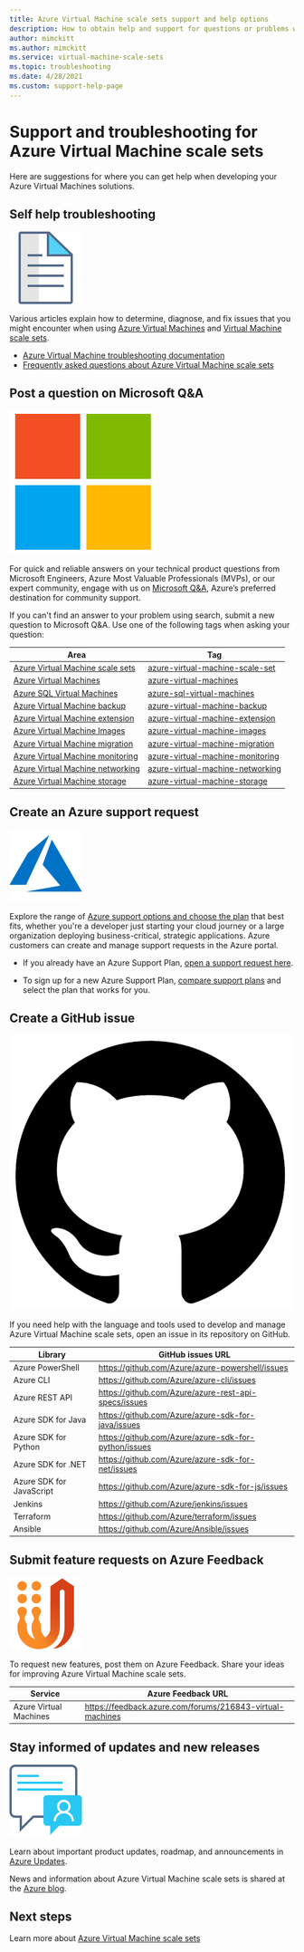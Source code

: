 ```yaml
---
title: Azure Virtual Machine scale sets support and help options 
description: How to obtain help and support for questions or problems when you create solutions using Azure Virtual Machine scale sets. 
author: mimckitt
ms.author: mimckitt
ms.service: virtual-machine-scale-sets
ms.topic: troubleshooting
ms.date: 4/28/2021
ms.custom: support-help-page
---
```


# Support and troubleshooting for Azure Virtual Machine scale sets

Here are suggestions for where you can get help when developing your Azure Virtual Machines solutions.

## Self help troubleshooting
<div class='icon is-large'>
    <img alt='Self help content' src='./media/logos/i-article.svg'>
</div>

Various articles explain how to determine, diagnose, and fix issues that you might encounter when using [Azure Virtual Machines](https://docs.microsoft.com/azure/virtual-machines/) and [Virtual Machine scale sets](overview.md).

-  [Azure Virtual Machine troubleshooting documentation](https://docs.microsoft.com/troubleshoot/azure/virtual-machines/welcome-virtual-machines) 
- [Frequently asked questions about Azure Virtual Machine scale sets](virtual-machine-scale-sets-faq.yml)


## Post a question on Microsoft Q&A

<div class='icon is-large'>
    <img alt='Microsoft Q&A' src='./media/logos/microsoft-logo.png'>
</div>   

For quick and reliable answers on your technical product questions from Microsoft Engineers, Azure Most Valuable Professionals (MVPs), or our expert community, engage with us on [Microsoft Q&A](/answers/products/azure), Azure’s preferred destination for community support. 

If you can't find an answer to your problem using search, submit a new question to Microsoft Q&A. Use one of the following tags when asking your question:


| Area | Tag |
|-------|----------------------|
| [Azure Virtual Machine scale sets](overview.md) | [azure-virtual-machine-scale-set](/answers/topics/azure-virtual-machines-scale-set.html) | 
| [Azure Virtual Machines](../virtual-machines/linux/overview.md) | [azure-virtual-machines](/answers/topics/azure-virtual-machines.html) | 
| [Azure SQL Virtual Machines](https://docs.microsoft.com/azure/azure-sql/virtual-machines/) | [azure-sql-virtual-machines](/answers/topics/azure-sql-virtual-machines.html)| 
| [Azure Virtual Machine backup](../virtual-machines/backup-recovery.md) | [azure-virtual-machine-backup](/answers/questions/36892/azure-virtual-machine-backups.html) | 
| [Azure Virtual Machine extension](../virtual-machines/extensions/overview.md) | [azure-virtual-machine-extension](/answers/topics/azure-virtual-machines-extension.html)| 
| [Azure Virtual Machine Images](../virtual-machines/shared-image-galleries.md) | [azure-virtual-machine-images](/answers/topics/azure-virtual-machines-images.html) | 
| [Azure Virtual Machine migration](../virtual-machines/classic-vm-deprecation.md) | [azure-virtual-machine-migration](/answers/topics/azure-virtual-machines-migration.html) | 
| [Azure Virtual Machine monitoring](../azure-monitor/vm/monitor-vm-azure.md) | [azure-virtual-machine-monitoring](/answers/topics/azure-virtual-machines-monitoring.html) |
| [Azure Virtual Machine networking](../virtual-machines/network-overview.md) | [azure-virtual-machine-networking](/answers/topics/azure-virtual-machines-networking.html) | 
| [Azure Virtual Machine storage](../virtual-machines/managed-disks-overview.md) | [azure-virtual-machine-storage](/answers/topics/azure-virtual-machines-storage.html) | 

## Create an Azure support request

<div class='icon is-large'>
    <img alt='Azure support' src='./media/logos/logo-azure.svg'>
</div>

Explore the range of [Azure support options and choose the plan](https://azure.microsoft.com/support/plans) that best fits, whether you're a developer just starting your cloud journey or a large organization deploying business-critical, strategic applications. Azure customers can create and manage support requests in the Azure portal.

- If you already have an Azure Support Plan, [open a support request here](https://portal.azure.com/#blade/Microsoft_Azure_Support/HelpAndSupportBlade/newsupportrequest).

- To sign up for a new Azure Support Plan, [compare support plans](https://azure.microsoft.com/support/plans/) and select the plan that works for you. 


## Create a GitHub issue

<div class='icon is-large'>
    <img alt='GitHub-image' src='./media/logos/github-logo.png'>
</div>

If you need help with the language and tools used to develop and manage Azure Virtual Machine scale sets, open an issue in its repository on GitHub.

| Library | GitHub issues URL|
| --- | --- |
| Azure PowerShell | https://github.com/Azure/azure-powershell/issues |
| Azure CLI | https://github.com/Azure/azure-cli/issues | 
| Azure REST API | https://github.com/Azure/azure-rest-api-specs/issues | 
| Azure SDK for Java | https://github.com/Azure/azure-sdk-for-java/issues | 
| Azure SDK for Python | https://github.com/Azure/azure-sdk-for-python/issues | 
| Azure SDK for .NET | https://github.com/Azure/azure-sdk-for-net/issues | 
| Azure SDK for JavaScript | https://github.com/Azure/azure-sdk-for-js/issues | 
| Jenkins | https://github.com/Azure/jenkins/issues | 
| Terraform | https://github.com/Azure/terraform/issues | 
| Ansible | https://github.com/Azure/Ansible/issues | 



## Submit feature requests on Azure Feedback

<div class='icon is-large'>
    <img alt='UserVoice' src='./media/logos/logo-uservoice.svg'>
</div>

To request new features, post them on Azure Feedback. Share your ideas for improving Azure Virtual Machine scale sets.

| Service                       | Azure Feedback URL |
|-------------------------------|---------------|
| Azure Virtual Machines  | https://feedback.azure.com/forums/216843-virtual-machines 

## Stay informed of updates and new releases

<div class='icon is-large'>
    <img alt='Stay informed' src='./media/logos/i-blog.svg'>
</div>

Learn about important product updates, roadmap, and announcements in [Azure Updates](https://azure.microsoft.com/updates/?category=compute).

News and information about Azure Virtual Machine scale sets is shared at the [Azure blog](https://azure.microsoft.com/blog/topics/virtual-machines/).


## Next steps

Learn more about [Azure Virtual Machine scale sets](overview.md)
